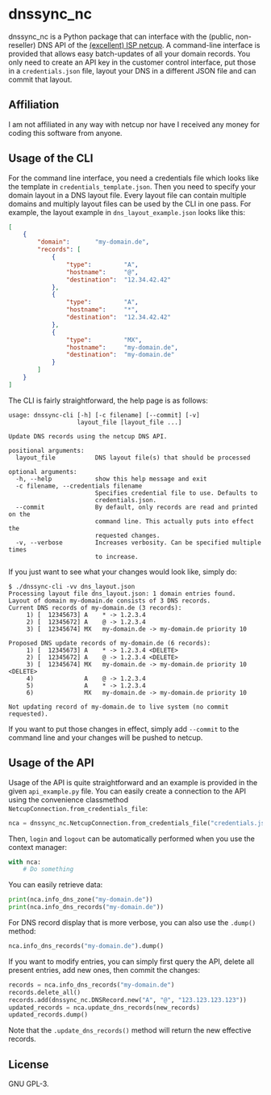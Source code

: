 # dnssync_nc
dnssync_nc is a Python package that can interface with the (public,
non-reseller) DNS API of the [(excellent) ISP netcup](https://www.netcup.de).
A command-line interface is provided that allows easy batch-updates of all your
domain records. You only need to create an API key in the customer control
interface, put those in a `credentials.json` file, layout your DNS in a
different JSON file and can commit that layout.

## Affiliation
I am not affiliated in any way with netcup nor have I received any money for
coding this software from anyone.

## Usage of the CLI
For the command line interface, you need a credentials file which looks like
the template in `credentials_template.json`. Then you need to specify your
domain layout in a DNS layout file. Every layout file can contain multiple
domains and multiply layout files can be used by the CLI in one pass. For
example, the layout example in `dns_layout_example.json` looks like this:

```json
[
    {
        "domain":       "my-domain.de",
        "records": [
            {
                "type":         "A",
                "hostname":     "@",
                "destination":  "12.34.42.42"
            },
            {
                "type":         "A",
                "hostname":     "*",
                "destination":  "12.34.42.42"
            },
            {
                "type":         "MX",
                "hostname":     "my-domain.de",
                "destination":  "my-domain.de"
            }
        ]
    }
]
```

The CLI is fairly straightforward, the help page is as follows:

```
usage: dnssync-cli [-h] [-c filename] [--commit] [-v]
                   layout_file [layout_file ...]

Update DNS records using the netcup DNS API.

positional arguments:
  layout_file           DNS layout file(s) that should be processed

optional arguments:
  -h, --help            show this help message and exit
  -c filename, --credentials filename
                        Specifies credential file to use. Defaults to
                        credentials.json.
  --commit              By default, only records are read and printed on the
                        command line. This actually puts into effect the
                        requested changes.
  -v, --verbose         Increases verbosity. Can be specified multiple times
                        to increase.
```

If you just want to see what your changes would look like, simply do:

```
$ ./dnssync-cli -vv dns_layout.json
Processing layout file dns_layout.json: 1 domain entries found.
Layout of domain my-domain.de consists of 3 DNS records.
Current DNS records of my-domain.de (3 records):
     1) [  12345673] A    * -> 1.2.3.4
     2) [  12345672] A    @ -> 1.2.3.4
     3) [  12345674] MX   my-domain.de -> my-domain.de priority 10

Proposed DNS update records of my-domain.de (6 records):
     1) [  12345673] A    * -> 1.2.3.4 <DELETE>
     2) [  12345672] A    @ -> 1.2.3.4 <DELETE>
     3) [  12345674] MX   my-domain.de -> my-domain.de priority 10 <DELETE>
     4)              A    @ -> 1.2.3.4
     5)              A    * -> 1.2.3.4
     6)              MX   my-domain.de -> my-domain.de priority 10

Not updating record of my-domain.de to live system (no commit requested).
```

If you want to put those changes in effect, simply add `--commit` to the
command line and your changes will be pushed to netcup.

## Usage of the API
Usage of the API is quite straightforward and an example is provided in the
given `api_example.py` file. You can easily create a connection to the API using
the convenience classmethod `NetcupConnection.from_credentials_file`:

```python
nca = dnssync_nc.NetcupConnection.from_credentials_file("credentials.json")
```

Then, `login` and `logout` can be automatically performed when you use the
context manager:

```python
with nca:
    # Do something
```

You can easily retrieve data:

```python
print(nca.info_dns_zone("my-domain.de"))
print(nca.info_dns_records("my-domain.de"))
```

For DNS record display that is more verbose, you can also use the `.dump()`
method:

```python
nca.info_dns_records("my-domain.de").dump()
```

If you want to modify entries, you can simply first query the API, delete all
present entries, add new ones, then commit the changes:

```python
records = nca.info_dns_records("my-domain.de")
records.delete_all()
records.add(dnssync_nc.DNSRecord.new("A", "@", "123.123.123.123"))
updated_records = nca.update_dns_records(new_records)
updated_records.dump()
```

Note that the `.update_dns_records()` method will return the new effective
records.

## License
GNU GPL-3.
